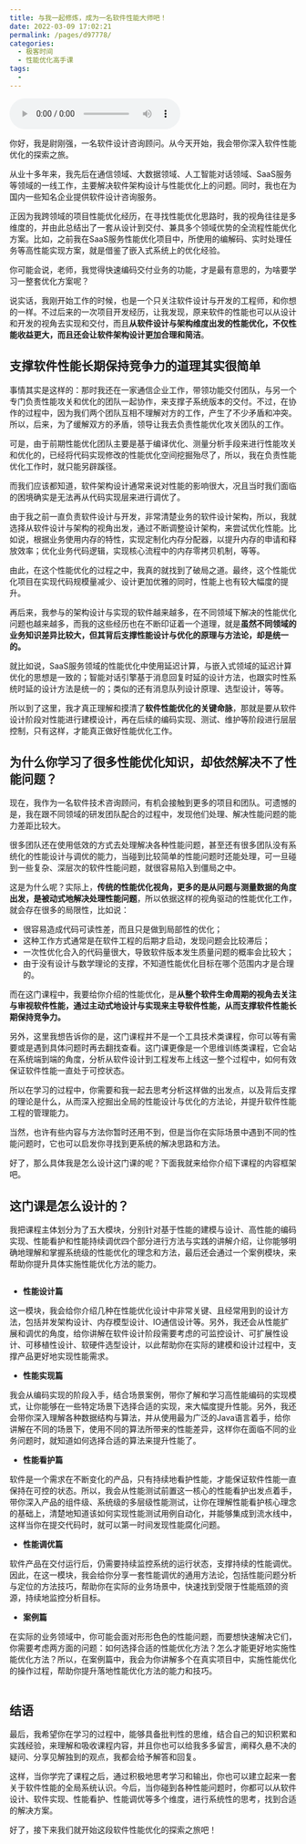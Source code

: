 ```yaml
---
title: 与我一起修炼，成为一名软件性能大师吧！
date: 2022-03-09 17:02:21
permalink: /pages/d97778/
categories:
  - 极客时间
  - 性能优化高手课
tags:
  - 
---
```

<audio title="开篇词.与我一起修炼，成为一名软件性能大师吧！" src="https://static001.geekbang.org/resource/audio/f0/d6/f0ea6220dafbc3c95a208ea6716c39d6.mp3" controls="controls"></audio> 
<p>你好，我是尉刚强，一名软件设计咨询顾问。从今天开始，我会带你深入软件性能优化的探索之旅。</p><p>从业十多年来，我先后在通信领域、大数据领域、人工智能对话领域、SaaS服务等领域的一线工作，主要解决软件架构设计与性能优化上的问题。同时，我也在为国内一些知名企业提供软件设计咨询服务。</p><p>正因为我跨领域的项目性能优化经历，在寻找性能优化思路时，我的视角往往是多维度的，并由此总结出了一套从设计到交付、兼具多个领域优势的全流程性能优化方案。比如，之前我在SaaS服务性能优化项目中，所使用的编解码、实时处理任务等高性能实现方案，就是借鉴了嵌入式系统上的优化经验。</p><p>你可能会说，老师，我觉得快速编码交付业务的功能，才是最有意思的，为啥要学习一整套优化方案呢？</p><p>说实话，我刚开始工作的时候，也是一个只关注软件设计与开发的工程师，和你想的一样。不过后来的一次项目开发经历，让我发现，原来软件的性能也可以从设计和开发的视角去实现和交付，而且<strong>从软件设计与架构维度出发的性能优化，不仅性能收益更大，而且还会让软件架构设计更加合理和简洁</strong>。</p><h2>支撑软件性能长期保持竞争力的道理其实很简单</h2><p>事情其实是这样的：那时我还在一家通信企业工作，带领功能交付团队，与另一个专门负责性能攻关和优化的团队一起协作，来支撑子系统版本的交付。不过，在协作的过程中，因为我们两个团队互相不理解对方的工作，产生了不少矛盾和冲突。所以，后来，为了缓解双方的矛盾，领导让我去负责性能优化攻关团队的工作。</p><!-- [[[read_end]]] --><p>可是，由于前期性能优化团队主要是基于编译优化、测量分析手段来进行性能攻关和优化的，已经将代码实现修改的性能优化空间挖掘殆尽了，所以，我在负责性能优化工作时，就只能另辟蹊径。</p><p>而我们应该都知道，软件架构设计通常来说对性能的影响很大，况且当时我们面临的困境确实是无法再从代码实现层来进行调优了。</p><p>由于我之前一直负责软件设计与开发，非常清楚业务的软件设计架构，所以，我就选择从软件设计与架构的视角出发，通过不断调整设计架构，来尝试优化性能。比如说，根据业务使用内存的特性，实现定制化内存分配器，以提升内存的申请和释放效率；优化业务代码逻辑，实现核心流程中的内存零拷贝机制，等等。</p><p>由此，在这个性能优化的过程之中，我真的就找到了破局之道。最终，这个性能优化项目在实现代码规模量减少、设计更加优雅的同时，性能上也有较大幅度的提升。</p><p>再后来，我参与的架构设计与实现的软件越来越多，在不同领域下解决的性能优化问题也越来越多，而我的这些经历也在不断印证着一个道理，就是<strong>虽然不同领域的业务知识差异比较大，但其背后支撑性能设计与优化的原理与方法论，却是统一的。</strong></p><p>就比如说，SaaS服务领域的性能优化中使用延迟计算，与嵌入式领域的延迟计算优化的思想是一致的；智能对话引擎基于消息回复时延的设计方法，也跟实时性系统时延的设计方法是统一的；类似的还有消息队列设计原理、选型设计，等等。</p><p>所以到了这里，我才真正理解和摸清了<strong>软件性能优化的关键命脉</strong>，那就是要从软件设计阶段对性能进行建模设计，再在后续的编码实现、测试、维护等阶段进行层层控制，只有这样，才能真正做好性能优化工作。</p><h2>为什么你学习了很多性能优化知识，却依然解决不了性能问题？</h2><p>现在，我作为一名软件技术咨询顾问，有机会接触到更多的项目和团队。可遗憾的是，我在跟不同领域的研发团队配合的过程中，发现他们处理、解决性能问题的能力差距比较大。</p><p>很多团队还在使用低效的方式去处理解决各种性能问题，甚至还有很多团队没有系统化的性能设计与调优的能力，当碰到比较简单的性能问题时还能处理，可一旦碰到一些复杂、深层次的软件性能问题，就很容易陷入到僵局之中。</p><p>这是为什么呢？实际上，<strong>传统的性能优化视角，更多的是从问题与测量数据的角度出发，是被动式地解决处理性能问题</strong>，所以依据这样的视角驱动的性能优化工作，就会存在很多的局限性，比如说：</p><ul>
<li>很容易造成代码可读性差，而且只是做到局部性的优化；</li>
<li>这种工作方式通常是在软件工程的后期才启动，发现问题会比较滞后；</li>
<li>一次性优化合入的代码量很大，导致软件版本发生质量问题的概率会比较大；</li>
<li>由于没有设计与数学理论的支撑，不知道性能优化目标在哪个范围内才是合理的。</li>
</ul><p>而在这门课程中，我要给你介绍的性能优化，是<strong>从整个软件生命周期的视角去关注与审视软件性能，通过主动式地设计与实现来主导软件性能，从而支撑软件性能长期保持竞争力。</strong></p><p>另外，这里我想告诉你的是，这门课程并不是一个工具技术类课程，你可以等有需要或是遇到具体问题时再去翻找查看。这门课更像是一个思维训练类课程，它会站在系统端到端的角度，分析从软件设计到工程发布上线这一整个过程中，如何有效保证软件性能一直处于可控状态。</p><p>所以在学习的过程中，你需要和我一起去思考分析这样做的出发点，以及背后支撑的理论是什么，从而深入挖掘出全局的性能设计与优化的方法论，并提升软件性能工程的管理能力。</p><p>当然，也许有些内容与方法你暂时还用不到，但是当你在实际场景中遇到不同的性能问题时，它也可以启发你寻找到更系统的解决思路和方法。</p><p>好了，那么具体我是怎么设计这门课的呢？下面我就来给你介绍下课程的内容框架吧。</p><h2>这门课是怎么设计的？</h2><p>我把课程主体划分为了五大模块，分别针对基于性能的建模与设计、高性能的编码实现、性能看护和性能持续调优四个部分进行方法与实践的讲解介绍，让你能够明确地理解和掌握系统级的性能优化的理念和方法，最后还会通过一个案例模块，来帮助你提升具体实施性能优化方法的能力。</p><p><img src="https://static001.geekbang.org/resource/image/a8/f9/a8bceeee63893778620b170cf24744f9.jpg" alt=""></p><ul>
<li><strong>性能设计篇</strong></li>
</ul><p>这一模块，我会给你介绍几种在性能优化设计中非常关键、且经常用到的设计方法，包括并发架构设计、内存模型设计、IO通信设计等。另外，我还会从性能扩展和调优的角度，给你讲解在软件设计阶段需要考虑的可监控设计、可扩展性设计、可移植性设计、软硬件选型设计，以此帮助你在实际的建模和设计过程中，支撑产品更好地实现性能需求。</p><ul>
<li><strong>性能实现篇</strong></li>
</ul><p>我会从编码实现的阶段入手，结合场景案例，带你了解和学习高性能编码的实现模式，让你能够在一些特定场景下选择合适的实现，来大幅度提升性能。另外，我还会带你深入理解各种数据结构与算法，并从使用最为广泛的Java语言着手，给你讲解在不同的场景下，使用不同的算法所带来的性能差异，这样你在面临不同的业务问题时，就知道如何选择合适的算法来提升性能了。</p><ul>
<li><strong>性能看护篇</strong></li>
</ul><p>软件是一个需求在不断变化的产品，只有持续地看护性能，才能保证软件性能一直保持在可控的状态。所以，我会从性能测试前置这一核心的性能看护出发点着手，带你深入产品的组件级、系统级的多层级性能测试，让你在理解性能看护核心理念的基础上，清楚地知道该如何实现性能测试用例自动化，并能够集成到流水线中，这样当你在提交代码时，就可以第一时间发现性能腐化问题。</p><ul>
<li><strong>性能调优篇</strong></li>
</ul><p>软件产品在交付运行后，仍需要持续监控系统的运行状态，支撑持续的性能调优。因此，在这一模块，我会给你分享一套性能调优的通用方法论，包括性能问题分析与定位的方法技巧，帮助你在实际的业务场景中，快速找到受限于性能瓶颈的资源，持续地监控分析目标。</p><ul>
<li><strong>案例篇</strong></li>
</ul><p>在实际的业务领域中，你可能会面对形形色色的性能问题，而要想快速解决它们，你需要考虑两方面的问题：如何选择合适的性能优化方法？怎么才能更好地实施性能优化方法？所以，在案例篇中，我会为你讲解多个在真实项目中，实施性能优化的操作过程，帮助你提升落地性能优化方法的能力和技巧。</p><p><img src="https://static001.geekbang.org/resource/image/88/c3/887dbcd2fec15b7e4900eb71cdab09c3.jpg" alt=""></p><h2>结语</h2><p>最后，我希望你在学习的过程中，能够具备批判性的思维，结合自己的知识积累和实践经验，来理解和吸收课程内容，并且你也可以给我多多留言，阐释久悬不决的疑问、分享见解独到的观点，我都会给予解答和回复。</p><p>这样，当你学完了课程之后，通过积极地思考学习和输出，你也可以建立起来一套关于软件性能的全局系统认识。今后，当你碰到各种性能问题时，你都可以从软件设计、软件实现、性能看护、性能调优等多个维度，进行系统性的思考，找到合适的解决方案。</p><p>好了，接下来我们就开始这段软件性能优化的探索之旅吧！</p>
